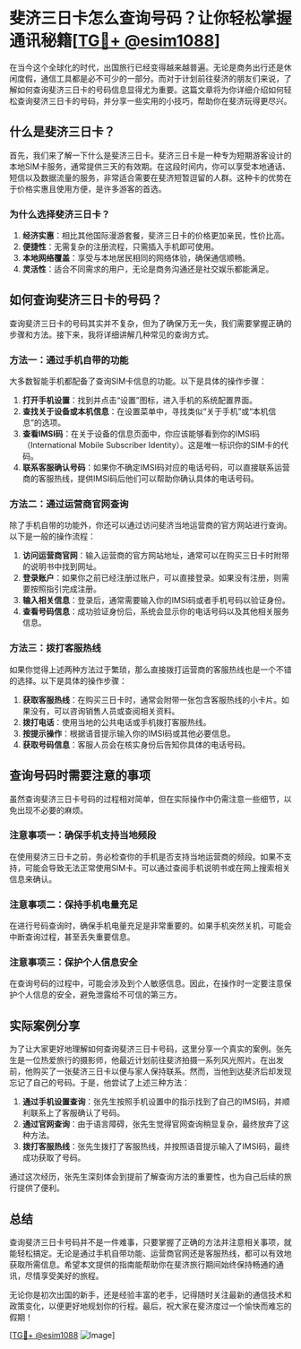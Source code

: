# 斐济三日卡怎么查询号码？让你轻松掌握通讯秘籍[[TG💪+ @esim1088](https://t.me/s/esim1088)]

在当今这个全球化的时代，出国旅行已经变得越来越普遍。无论是商务出行还是休闲度假，通信工具都是必不可少的一部分。而对于计划前往斐济的朋友们来说，了解如何查询斐济三日卡的号码信息显得尤为重要。这篇文章将为你详细介绍如何轻松查询斐济三日卡的号码，并分享一些实用的小技巧，帮助你在斐济玩得更尽兴。

## 什么是斐济三日卡？

首先，我们来了解一下什么是斐济三日卡。斐济三日卡是一种专为短期游客设计的本地SIM卡服务，通常提供三天的有效期。在这段时间内，你可以享受本地通话、短信以及数据流量的服务，非常适合需要在斐济短暂逗留的人群。这种卡的优势在于价格实惠且使用方便，是许多游客的首选。

### 为什么选择斐济三日卡？

1. **经济实惠**：相比其他国际漫游套餐，斐济三日卡的价格更加亲民，性价比高。
2. **便捷性**：无需复杂的注册流程，只需插入手机即可使用。
3. **本地网络覆盖**：享受与本地居民相同的网络体验，确保通信顺畅。
4. **灵活性**：适合不同需求的用户，无论是商务沟通还是社交娱乐都能满足。

## 如何查询斐济三日卡的号码？

查询斐济三日卡的号码其实并不复杂，但为了确保万无一失，我们需要掌握正确的步骤和方法。接下来，我将详细讲解几种常见的查询方式。

### 方法一：通过手机自带的功能

大多数智能手机都配备了查询SIM卡信息的功能。以下是具体的操作步骤：

1. **打开手机设置**：找到并点击“设置”图标，进入手机的系统配置界面。
2. **查找关于设备或本机信息**：在设置菜单中，寻找类似“关于手机”或“本机信息”的选项。
3. **查看IMSI码**：在关于设备的信息页面中，你应该能够看到你的IMSI码（International Mobile Subscriber Identity）。这是唯一标识你的SIM卡的代码。
4. **联系客服确认号码**：如果你不确定IMSI码对应的电话号码，可以直接联系运营商的客服热线，提供IMSI码后他们可以帮助你确认具体的电话号码。

### 方法二：通过运营商官网查询

除了手机自带的功能外，你还可以通过访问斐济当地运营商的官方网站进行查询。以下是一般的操作流程：

1. **访问运营商官网**：输入运营商的官方网站地址，通常可以在购买三日卡时附带的说明书中找到网址。
2. **登录账户**：如果你之前已经注册过账户，可以直接登录。如果没有注册，则需要按照指引完成注册。
3. **输入相关信息**：登录后，通常需要输入你的IMSI码或者手机号码以验证身份。
4. **查看号码信息**：成功验证身份后，系统会显示你的电话号码以及其他相关服务信息。

### 方法三：拨打客服热线

如果你觉得上述两种方法过于繁琐，那么直接拨打运营商的客服热线也是一个不错的选择。以下是具体的操作步骤：

1. **获取客服热线**：在购买三日卡时，通常会附带一张包含客服热线的小卡片。如果没有，可以咨询销售人员或查阅相关资料。
2. **拨打电话**：使用当地的公共电话或手机拨打客服热线。
3. **按提示操作**：根据语音提示输入你的IMSI码或其他必要信息。
4. **获取号码信息**：客服人员会在核实身份后告知你具体的电话号码。

## 查询号码时需要注意的事项

虽然查询斐济三日卡号码的过程相对简单，但在实际操作中仍需注意一些细节，以免出现不必要的麻烦。

### 注意事项一：确保手机支持当地频段

在使用斐济三日卡之前，务必检查你的手机是否支持当地运营商的频段。如果不支持，可能会导致无法正常使用SIM卡。可以通过查阅手机说明书或在网上搜索相关信息来确认。

### 注意事项二：保持手机电量充足

在进行号码查询时，确保手机电量充足是非常重要的。如果手机突然关机，可能会中断查询过程，甚至丢失重要信息。

### 注意事项三：保护个人信息安全

在查询号码的过程中，可能会涉及到个人敏感信息。因此，在操作时一定要注意保护个人信息的安全，避免泄露给不可信的第三方。

## 实际案例分享

为了让大家更好地理解如何查询斐济三日卡号码，这里分享一个真实的案例。张先生是一位热爱旅行的摄影师，他最近计划前往斐济拍摄一系列风光照片。在出发前，他购买了一张斐济三日卡以便与家人保持联系。然而，当他到达斐济后却发现忘记了自己的号码。于是，他尝试了上述三种方法：

1. **通过手机设置查询**：张先生按照手机设置中的指示找到了自己的IMSI码，并顺利联系上了客服确认了号码。
2. **通过官网查询**：由于语言障碍，张先生觉得官网查询稍显复杂，最终放弃了这种方法。
3. **拨打客服热线**：张先生拨打了客服热线，并按照语音提示输入了IMSI码，最终成功获取了号码。

通过这次经历，张先生深刻体会到提前了解查询方法的重要性，也为自己后续的旅行提供了便利。

## 总结

查询斐济三日卡号码并不是一件难事，只要掌握了正确的方法并注意相关事项，就能轻松搞定。无论是通过手机自带功能、运营商官网还是客服热线，都可以有效地获取所需信息。希望本文提供的指南能帮助你在斐济旅行期间始终保持畅通的通讯，尽情享受美好的旅程。

无论你是初次出国的新手，还是经验丰富的老手，记得随时关注最新的通信技术和政策变化，以便更好地规划你的行程。最后，祝大家在斐济度过一个愉快而难忘的假期！

[[TG💪+ @esim1088](https://t.me/s/esim1088) ![Image](https://i.postimg.cc/4NQfJmqS/Snipaste-2025-05-13-00-14-12.png)]